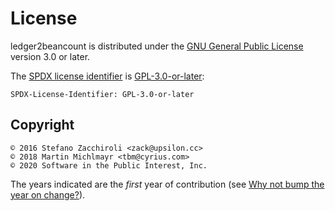 # License

ledger2beancount is distributed under the [GNU General Public License](https://www.gnu.org/licenses/gpl-3.0.en.html) version 3.0 or later.

The [SPDX license identifier](https://spdx.org/licenses/) is [GPL-3.0-or-later](https://spdx.org/licenses/AGPL-3.0-or-later.html):

```text
SPDX-License-Identifier: GPL-3.0-or-later
```

## Copyright

```text
© 2016 Stefano Zacchiroli <zack@upsilon.cc>
© 2018 Martin Michlmayr <tbm@cyrius.com>
© 2020 Software in the Public Interest, Inc.
```

The years indicated are the *first* year of contribution (see [Why not bump the year on change?](https://matija.suklje.name/how-and-why-to-properly-write-copyright-statements-in-your-code#why-not-bump-the-year-on-change)).

